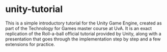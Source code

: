 # unity-tutorial
This is a simple introductory tutorial for the Unity Game Engine, created as part of the Technology for Games master course at UvA. It is an exact replication of the Roll-a-ball official tutorial provided by Unity, along with a presentation that goes through the implementation step by step and a few extensions for practice.
